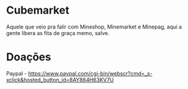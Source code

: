 # Cubemarket
Aquele que veio pra falir com Mineshop, Minemarket e Minepag, aqui a gente libera as fita de graça memo, salve.

# Doações

Paypal - https://www.paypal.com/cgi-bin/webscr?cmd=_s-xclick&hosted_button_id=8AY864H63KV7U
